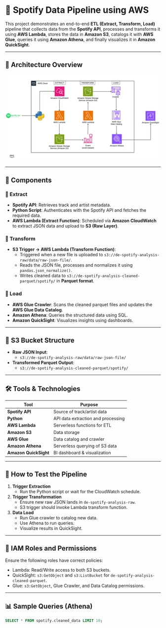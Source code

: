 # 🎵 Spotify Data Pipeline using AWS

This project demonstrates an end-to-end **ETL (Extract, Transform, Load)** pipeline that collects data from the **Spotify API**, processes and transforms it using **AWS Lambda**, stores the data in **Amazon S3**, catalogs it with **AWS Glue**, queries it using **Amazon Athena**, and finally visualizes it in **Amazon QuickSight**.

---

## 🧩 Architecture Overview

![Spotify Architecture](Spotify_Architecture.jpg)

---

## 🚀 Components

### 🔹 Extract
- **Spotify API**: Retrieves track and artist metadata.
- **Python Script**: Authenticates with the Spotify API and fetches the required data.
- **AWS Lambda (Extract Function)**: Scheduled via **Amazon CloudWatch** to extract JSON data and upload to **S3 (Raw Layer)**.

### 🔹 Transform
- **S3 Trigger → AWS Lambda (Transform Function)**:
  - Triggered when a new file is uploaded to `s3://de-spotify-analysis-raw/data/raw-json-file/`.
  - Reads the JSON file, processes and normalizes it using `pandas.json_normalize()`.
  - Writes cleaned data to `s3://de-spotify-analysis-cleaned-parquet/spotify/` in **Parquet format**.

### 🔹 Load
- **AWS Glue Crawler**: Scans the cleaned parquet files and updates the **AWS Glue Data Catalog**.
- **Amazon Athena**: Queries the structured data using SQL.
- **Amazon QuickSight**: Visualizes insights using dashboards.

---

## 📁 S3 Bucket Structure

- **Raw JSON Input**:
  - `s3://de-spotify-analysis-raw/data/raw-json-file/`
- **Transformed Parquet Output**:
  - `s3://de-spotify-analysis-cleaned-parquet/spotify/`

---

## 🛠️ Tools & Technologies

| Tool           | Purpose                              |
|----------------|--------------------------------------|
| **Spotify API** | Source of track/artist data          |
| **Python**      | API data extraction and processing   |
| **AWS Lambda**  | Serverless functions for ETL         |
| **Amazon S3**   | Data storage                         |
| **AWS Glue**    | Data catalog and crawler             |
| **Amazon Athena** | Serverless querying of S3 data     |
| **Amazon QuickSight** | BI dashboard & visualization |

---

## 🧪 How to Test the Pipeline

1. **Trigger Extraction**
   - Run the Python script or wait for the CloudWatch schedule.
2. **Trigger Transformation**
   - Ensure new raw JSON lands in `de-spotify-analysis-raw`.
   - S3 trigger should invoke Lambda transform function.
3. **Data Load**
   - Run Glue crawler to catalog new data.
   - Use Athena to run queries.
   - Visualize results in QuickSight.

---

## 🧾 IAM Roles and Permissions

Ensure the following roles have correct policies:

- Lambda: Read/Write access to both S3 buckets.
- QuickSight: `s3:GetObject` and `s3:ListBucket` for `de-spotify-analysis-cleaned-parquet`.
- Glue: `s3:GetObject`, Glue Crawler, and Data Catalog permissions.

---

## 📊 Sample Queries (Athena)

```sql
SELECT * FROM spotify.cleaned_data LIMIT 10;
